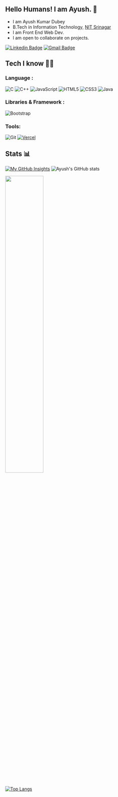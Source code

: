 ## Hello Humans! I am Ayush. 👋

- I am Ayush Kumar Dubey 
- B.Tech in Information Technology, [NIT Srinagar](https://www.nitsri.ac.in/)
- I am Front End Web Dev. 
- I am open to collaborate on projects.


[![Linkedin Badge](https://img.shields.io/badge/-AyushKumarDubey-blue?style=flat-square&logo=Linkedin&logoColor=white&link=https://www.linkedin.com/in/ayushkudubey/)](https://www.linkedin.com/in/ayushkudubey/)
[![Gmail Badge](https://img.shields.io/badge/-Gmail-c14438?style=flat-square&logo=Gmail&logoColor=white&link=mailto:0051.ayush@gmail.com)](mailto:0051.ayush@gmail.com)

## Tech I know 👩‍💻 

### Language :

![C](https://img.shields.io/badge/-C-00599C?style=flat-square&logo=c)
![C++](https://img.shields.io/badge/-C++-00599C?style=flat-square&logo=c)
![JavaScript](https://img.shields.io/badge/-JavaScript-black?style=flat-square&logo=javascript)
![HTML5](https://img.shields.io/badge/-HTML5-E34F26?style=flat-square&logo=html5&logoColor=white)
![CSS3](https://img.shields.io/badge/-CSS3-1572B6?style=flat-square&logo=css3)
![Java](https://img.shields.io/badge/-java-E34A86?style=flat-square&logo=java)

### Libraries & Framework :

![Bootstrap](https://img.shields.io/badge/-Bootstrap-563D7C?style=flat-square&logo=bootstrap)

### Tools:

![Git](https://img.shields.io/badge/-Git-black?style=flat-square&logo=git)
<a href="#"><img alt="Vercel" src="https://img.shields.io/badge/Vercel%20-%23000000.svg?logo=vercel&logoColor=white"></a>


## Stats 📊
[![My GitHub Insights](https://activity-graph.herokuapp.com/graph?username=kady-z&theme=xcode)](https://git.io/kady-z&border_radius=5px)
![Ayush's GitHub stats](https://github-readme-stats.vercel.app/api?username=kady-z&count_private=true&show_icons=true&theme=cobalt&border_radius=5px)
 <p> <img width="49%"" src="https://github-readme-streak-stats.herokuapp.com/?user=kady-z&theme=tokyonight" /></p>
 
[![Top Langs](https://github-readme-stats.vercel.app/api/top-langs/?username=kady-z&layout=compact)](https://github.com/kady-z/github-readme-stats)

<!--START_SECTION:activity-->
